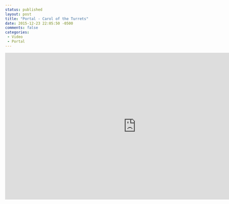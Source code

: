 ```yaml
---
status: published
layout: post
title: "Portal - Carol of the Turrets"
date: 2015-12-23 22:05:50 -0500
comments: false
categories:
 - Video
 - Portal
---
```


<iframe width="853" height="480" src="https://www.youtube.com/embed/J0NXY89WsxY?rel=0" frameborder="0" allowfullscreen></iframe>
